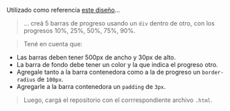 Utilizado como referencia [este diseño](https://ck9cu.csb.app/)...

> ... creá 5 barras de progreso usando un `div` dentro de otro, con los progresos 10%, 25%, 50%, 75%, 90%.

> Tené en cuenta que:
>
- Las barras deben tener 500px de ancho y 30px de alto.
- La barra de fondo debe tener un color y la que indica el progreso otro.
- Agregale tanto a la barra contenedora como a la de progreso un `border-radius` de `100px`.
- Agregarle a la barra contenedora un `padding` de `3px`.

> Luego, cargá el repositorio con el corrrespondiente archivo `.html`.